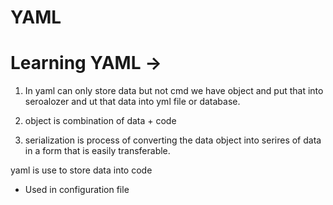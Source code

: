 # YAML
# Learning YAML -> 
1. In yaml can only store data but not cmd
we have object and put that into seroalozer and ut that data into yml file or database.

2. object is combination of data + code 

3. serialization is process of converting the data object into serires of data in a form that is easily transferable.

yaml is use to store data into code

* Used in configuration file


